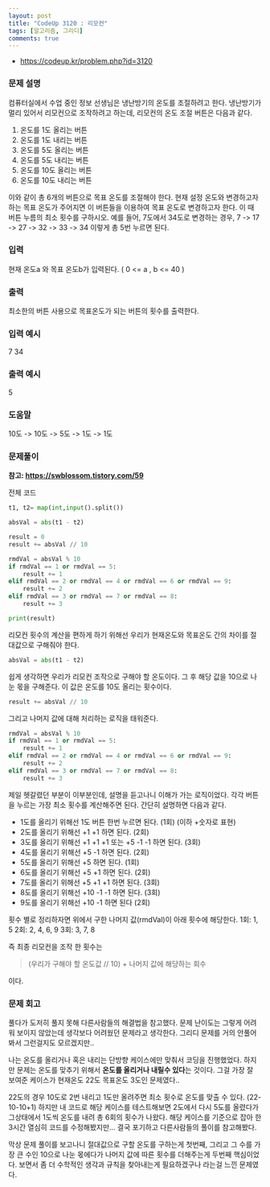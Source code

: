 ```yaml
---
layout: post
title: "CodeUp 3120 : 리모컨"
tags: [알고리즘, 그리디]
comments: true
---
```

* https://codeup.kr/problem.php?id=3120
### 문제 설명
컴퓨터실에서 수업 중인 정보 선생님은 냉난방기의 온도를 조절하려고 한다.
냉난방기가 멀리 있어서 리모컨으로 조작하려고 하는데, 리모컨의 온도 조절 버튼은 다음과 같다.

1) 온도를 1도 올리는 버튼
2) 온도를 1도 내리는 버튼
3) 온도를 5도 올리는 버튼
4) 온도를 5도 내리는 버튼
5) 온도를 10도 올리는 버튼
6) 온도를 10도 내리는 버튼

이와 같이 총 6개의 버튼으로 목표 온도를 조절해야 한다.
현재 설정 온도와 변경하고자하는 목표 온도가 주어지면 이 버튼들을 이용하여 목표 온도로 변경하고자 한다.
이 때 버튼 누름의 최소 횟수를 구하시오.
예를 들어, 7도에서 34도로 변경하는 경우,
7 -> 17 -> 27 -> 32 -> 33 -> 34
이렇게 총 5번 누르면 된다.

### 입력
현재 온도a 와 목표 온도b가 입력된다. ( 0 <= a , b <= 40 )

### 출력
최소한의 버튼 사용으로 목표온도가 되는 버튼의 횟수를 출력한다.

### 입력 예시
7 34

### 출력 예시
5

### 도움말
10도 -> 10도 -> 5도 -> 1도 -> 1도

### 문제풀이
**참고: https://swblossom.tistory.com/59**

전체 코드
```python
t1, t2= map(int,input().split())

absVal = abs(t1 - t2)

result = 0
result += absVal // 10

rmdVal = absVal % 10
if rmdVal == 1 or rmdVal == 5:
    result += 1
elif rmdVal == 2 or rmdVal == 4 or rmdVal == 6 or rmdVal == 9:
    result += 2
elif rmdVal == 3 or rmdVal == 7 or rmdVal == 8:
    result += 3

print(result)
```


리모컨 횟수의 계산을 편하게 하기 위해선 우리가 현재온도와 목표온도 간의 차이를 절대값으로 구해줘야 한다.
```python
absVal = abs(t1 - t2)
```
쉽게 생각하면 우리가 리모컨 조작으로 구해야 할 온도이다.
그 후 해당 값을 10으로 나눈 몫을 구해준다. 이 값은 온도를 10도 올리는 횟수이다.
```python
result += absVal // 10
```
그리고 나머지 값에 대해 처리하는 로직을 태워준다.
```python
rmdVal = absVal % 10
if rmdVal == 1 or rmdVal == 5:
    result += 1
elif rmdVal == 2 or rmdVal == 4 or rmdVal == 6 or rmdVal == 9:
    result += 2
elif rmdVal == 3 or rmdVal == 7 or rmdVal == 8:
    result += 3
```
제일 헷갈렸던 부분이 이부분인데, 설명을 듣고나니 이해가 가는 로직이었다.
각각 버튼을 누르는 가장 최소 횟수를 계산해주면 된다.
간단히 설명하면 다음과 같다.

* 1도를 올리기 위해선 1도 버튼 한번 누르면 된다. (1회) (이하 +숫자로 표현)
* 2도를 올리기 위해선 +1 +1 하면 된다. (2회)
* 3도를 올리기 위해선 +1 +1 +1 또는 +5 -1 -1 하면 된다. (3회)
* 4도를 올리기 위해선 +5 -1 하면 된다. (2회)
* 5도를 올리기 위해선 +5 하면 된다. (1회)
* 6도를 올리기 위해선 +5 +1 하면 된다. (2회)
* 7도를 올리기 위해선 +5 +1 +1 하면 된다. (3회)
* 8도를 올리기 위해선 +10 -1 -1 하면 된다. (3회)
* 9도를 올리기 위해선 +10 -1 하면 된다 (2회)

횟수 별로 정리하자면 위에서 구한 나머지 값(rmdVal)이 아래 횟수에 해당한다.
1회: 1, 5
2회: 2, 4, 6, 9
3회: 3, 7, 8

즉 최종 리모컨을 조작 한 횟수는
> (우리가 구해야 할 온도값 // 10) + 나머지 값에 해당하는 회수

이다.


### 문제 회고

풀다가 도저히 풀지 못해 다른사람들의 해결법을 참고했다.
문제 난이도는 그렇게 어려워 보이지 않았는데 생각보다 어려웠던 문제라고 생각한다.
그리디 문제를 거의 안풀어봐서 그런걸지도 모르겠지만..

나는 온도를 올리거나 혹은 내리는 단방향 케이스에만 맞춰서 코딩을 진행했었다.
하지만 문제는 온도를 맞추기 위해서 **온도를 올리거나 내릴수 있다**는 것이다.
그걸 가장 잘 보여준 케이스가 현재온도 22도 목표온도 3도인 문제였다..

22도의 경우 10도로 2번 내리고 1도만 올려주면 최소 횟수로 온도를 맞출 수 있다. (22-10-10+1)
하지만 내 코드로 해당 케이스를 테스트해보면 2도에서 다시 5도를 올렸다가 그상태에서 1도씩 온도를 내려 총 6회의 횟수가 나왔다.
해당 케이스를 기준으로 잡아 한 3시간 열심히 코드를 수정해봤지만...
결국 포기하고 다른사람들의 풀이를 참고해봤다.

막상 문제 풀이를 보고나니
절대값으로 구할 온도를 구하는게 첫번째,
그리고 그 수를 가장 큰 수인 10으로 나눈 몫에다가 나머지 값에 따른 횟수를 더해주는게 두번째 핵심이었다.
보면서 좀 더 수학적인 생각과 규칙을 찾아내는게 필요하겠구나 라는걸 느낀 문제였다.